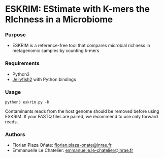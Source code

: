 # ESKRIM: EStimate with K-mers the RIchness in a Microbiome #

### Purpose ###

* ESKRIM is a reference-free tool that compares microbial richness in metagenomic samples by counting k-mers

### Requirements ###
* Python3
* [Jellyfish2](https://github.com/gmarcais/Jellyfish) with Python bindings

### Usage ###
```
python3 eskrim.py -h
```

Contaminants reads from the host genome should be removed before using ESKRIM.
If your FASTQ files are paired, we recommend to use only forward reads.

### Authors ###

* Florian Plaza Oñate: florian.plaza-onate@inrae.fr
* Emmanuelle Le Chatelier: emmanuelle.le-chatelier@inrae.fr

